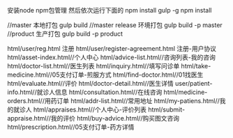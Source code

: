 安装node npm包管理 
然后依次运行下面的 
npm install gulp -g
npm install

//master 本地打包 
gulp build 
//master release 环境打包
gulp build -p master
//product 生产打包
gulp build -p product


html/user/reg.html 注册
html/user/register-agreement.html  注册-用户协议
html/asset-index.html//个人中心
html/advice-list.html//咨询列表-我的咨询
html/doctor-list.html//医生列表
html/inquiry.html//填写问诊单
html/take-medicine.html//05支付订单-煎服方式
html/find-doctor.html//01找医生
html/evaluate.html//评价
html/doctor-detail.html//医生详情
user/patient-info.html//就诊人信息
html/consultation.html//在线咨询
html/medicine-orders.html//用药订单
html/addr-list.html//常用地址
html/my-patiens.html//我的就诊人
html/appraises.html//个人中心-评价列表
html/submit-appraise.html//我的评价
html/buy-advice.html//购买图文咨询
html/prescription.html//05支付订单-药方详情


